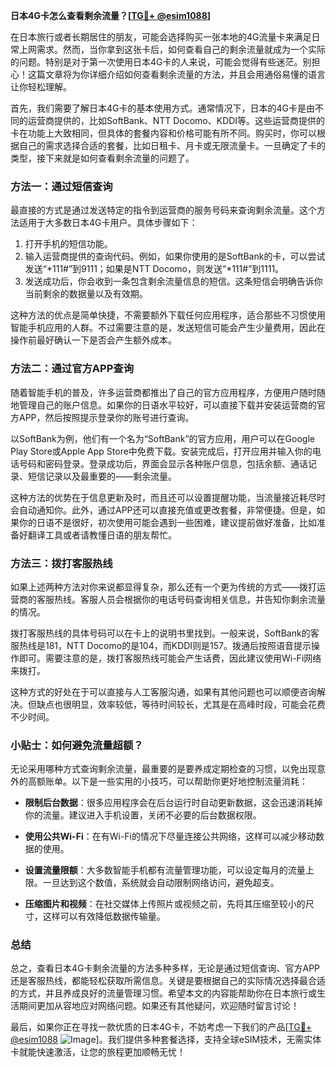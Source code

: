 **日本4G卡怎么查看剩余流量？[[TG💪+ @esim1088](https://t.me/s/esim1088)]**

在日本旅行或者长期居住的朋友，可能会选择购买一张本地的4G流量卡来满足日常上网需求。然而，当你拿到这张卡后，如何查看自己的剩余流量就成为一个实际的问题。特别是对于第一次使用日本4G卡的人来说，可能会觉得有些迷茫。别担心！这篇文章将为你详细介绍如何查看剩余流量的方法，并且会用通俗易懂的语言让你轻松理解。

首先，我们需要了解日本4G卡的基本使用方式。通常情况下，日本的4G卡是由不同的运营商提供的，比如SoftBank、NTT Docomo、KDDI等。这些运营商提供的卡在功能上大致相同，但具体的套餐内容和价格可能有所不同。购买时，你可以根据自己的需求选择合适的套餐，比如日租卡、月卡或无限流量卡。一旦确定了卡的类型，接下来就是如何查看剩余流量的问题了。

### 方法一：通过短信查询

最直接的方式是通过发送特定的指令到运营商的服务号码来查询剩余流量。这个方法适用于大多数日本4G卡用户。具体步骤如下：

1. 打开手机的短信功能。
2. 输入运营商提供的查询代码。例如，如果你使用的是SoftBank的卡，可以尝试发送“*111#”到9111；如果是NTT Docomo，则发送“*111#”到1111。
3. 发送成功后，你会收到一条包含剩余流量信息的短信。这条短信会明确告诉你当前剩余的数据量以及有效期。

这种方法的优点是简单快捷，不需要额外下载任何应用程序，适合那些不习惯使用智能手机应用的人群。不过需要注意的是，发送短信可能会产生少量费用，因此在操作前最好确认一下是否会产生额外成本。

### 方法二：通过官方APP查询

随着智能手机的普及，许多运营商都推出了自己的官方应用程序，方便用户随时随地管理自己的账户信息。如果你的日语水平较好，可以直接下载并安装运营商的官方APP，然后按照提示登录你的账号进行查询。

以SoftBank为例，他们有一个名为“SoftBank”的官方应用，用户可以在Google Play Store或Apple App Store中免费下载。安装完成后，打开应用并输入你的电话号码和密码登录。登录成功后，界面会显示各种账户信息，包括余额、通话记录、短信记录以及最重要的——剩余流量。

这种方法的优势在于信息更新及时，而且还可以设置提醒功能，当流量接近耗尽时会自动通知你。此外，通过APP还可以直接充值或更改套餐，非常便捷。但是，如果你的日语不是很好，初次使用可能会遇到一些困难，建议提前做好准备，比如准备好翻译工具或者请教懂日语的朋友帮忙。

### 方法三：拨打客服热线

如果上述两种方法对你来说都显得复杂，那么还有一个更为传统的方式——拨打运营商的客服热线。客服人员会根据你的电话号码查询相关信息，并告知你剩余流量的情况。

拨打客服热线的具体号码可以在卡上的说明书里找到。一般来说，SoftBank的客服热线是181，NTT Docomo的是104，而KDDI则是157。拨通后按照语音提示操作即可。需要注意的是，拨打客服热线可能会产生话费，因此建议使用Wi-Fi网络来拨打。

这种方式的好处在于可以直接与人工客服沟通，如果有其他问题也可以顺便咨询解决。但缺点也很明显，效率较低，等待时间较长，尤其是在高峰时段，可能会花费不少时间。

### 小贴士：如何避免流量超额？

无论采用哪种方式查询剩余流量，最重要的是要养成定期检查的习惯，以免出现意外的高额账单。以下是一些实用的小技巧，可以帮助你更好地控制流量消耗：

- **限制后台数据**：很多应用程序会在后台运行时自动更新数据，这会迅速消耗掉你的流量。建议进入手机设置，关闭不必要的后台数据权限。
  
- **使用公共Wi-Fi**：在有Wi-Fi的情况下尽量连接公共网络，这样可以减少移动数据的使用。
  
- **设置流量限额**：大多数智能手机都有流量管理功能，可以设定每月的流量上限。一旦达到这个数值，系统就会自动限制网络访问，避免超支。

- **压缩图片和视频**：在社交媒体上传照片或视频之前，先将其压缩至较小的尺寸，这样可以有效降低数据传输量。

### 总结

总之，查看日本4G卡剩余流量的方法多种多样，无论是通过短信查询、官方APP还是客服热线，都能轻松获取所需信息。关键是要根据自己的实际情况选择最合适的方式，并且养成良好的流量管理习惯。希望本文的内容能帮助你在日本旅行或生活期间更加从容地应对网络问题。如果还有其他疑问，欢迎随时留言讨论！

最后，如果你正在寻找一款优质的日本4G卡，不妨考虑一下我们的产品[[TG💪+ @esim1088](https://t.me/s/esim1088) ![Image](https://i.postimg.cc/4NQfJmqS/Snipaste-2025-05-13-00-14-12.png)]。我们提供多种套餐选择，支持全球eSIM技术，无需实体卡就能快速激活，让您的旅程更加顺畅无忧！